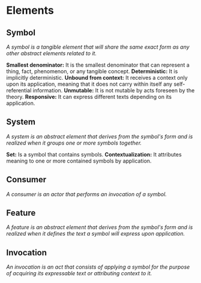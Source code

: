 # Elements

## Symbol
*A symbol is a tangible element that will share the same exact form as any other abstract elements related to it.*

**Smallest denominator:** It is the smallest denominator that can represent a thing, fact, phenomenon, or any tangible concept.
**Deterministic:** It is implicitly deterministic.
**Unbound from context:** It receives a context only upon its application, meaning that it does not carry within itself any self-referential information.
**Unmutable:** It is not mutable by acts foreseen by the theory.
**Responsive:** It can express different texts depending on its application.

## System
*A system is an abstract element that derives from the symbol's form and is realized when it groups one or more symbols together.*

**Set:** Is a symbol that contains symbols.
**Contextualization:** It attributes meaning to one or more contained symbols by application.

## Consumer
*A consumer is an actor that performs an invocation of a symbol.*

## Feature
*A feature is an abstract element that derives from the symbol's form and is realized when it defines the text a symbol will express upon application.*

## Invocation
*An invocation is an act that consists of applying a symbol for the purpose of acquiring its expressable text or attributing context to it.*
